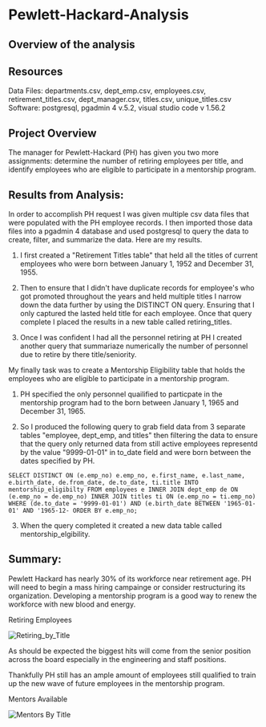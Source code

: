 # Pewlett-Hackard-Analysis
## Overview of the analysis

## Resources
Data Files: departments.csv, dept_emp.csv, employees.csv, retirement_titles.csv, dept_manager.csv, titles.csv, unique_titles.csv
Software: postgresql, pgadmin 4 v.5.2, visual studio code v 1.56.2

## Project Overview 
The manager for Pewlett-Hackard (PH) has given you two more assignments: determine the number of retiring employees per title, and identify employees who are eligible to participate in a mentorship program.

## Results from Analysis:
In order to accomplish PH request I was given multiple csv data files that were populated with the PH employee records. I then imported those data files into a pgadmin 4 database and used postgresql to query the data to create, filter, and summarize the data. Here are my results.

1. I first created a "Retirement Titles table" that held all the titles of current employees who were born between January 1, 1952 and December 31, 1955.

2. Then to ensure that I didn't have duplicate records for employee's who got promoted throughout the years and held multiple titles I narrow down the data further by using the DISTINCT ON query. Ensuring that I only captured the lasted held title for each employee. Once that query complete I placed the results in a new table called retiring_titles.

3. Once I was confident I had all the personnel retiring at PH I created another query that summariaze numerically the number of personnel due to retire by there title/seniority.

My finally task was to create a Mentorship Eligibility table that holds the employees who are eligible to participate in a mentorship program.

1. PH specified the only personnel quailified to particpate in the mentorship program had to the born between January 1, 1965 and December 31, 1965.  

2. So I produced the following query to grab field data from 3 separate tables "employee, dept_emp, and titles" then filtering the data to ensure that the query only returned data from still active employees representd by the value "9999-01-01" in to_date field and were born between the dates specified by PH.

`SELECT DISTINCT ON (e.emp_no) e.emp_no,
    e.first_name,
	e.last_name, 
    e.birth_date,
	de.from_date,
	de.to_date,
    ti.title
INTO mentorship_eligibilty
FROM employees e
INNER JOIN dept_emp de
ON (e.emp_no = de.emp_no)
INNER JOIN titles ti
ON (e.emp_no = ti.emp_no)
WHERE (de.to_date = '9999-01-01') AND (e.birth_date BETWEEN '1965-01-01' AND '1965-12-
ORDER BY e.emp_no;`

3. When the query completed it created a new data table called mentorship_elgibility.

## Summary: 

Pewlett Hackard has nearly 30% of its workforce near retirement age. PH will need to begin a mass hiring campainge or consider restructuring its organization. Developing a mentorship program is a good way to renew the workforce with new blood and energy.

Retiring Employees

![Retiring_by_Title](https://user-images.githubusercontent.com/82338072/120867793-acb4e280-c560-11eb-9ce4-a32d035a8fb1.png)

As should be expected the biggest hits will come from the senior position across the board especially in the engineering and staff positions.

Thankfully PH still has an ample amount of employees still qualified to train up the new wave of future employees in the mentorship program.

Mentors Available

![Mentors By Title](https://user-images.githubusercontent.com/82338072/120867806-b5a5b400-c560-11eb-9542-78d2de713550.png)
